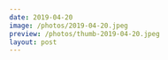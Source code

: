 ```yaml
---
date: 2019-04-20
image: /photos/2019-04-20.jpeg
preview: /photos/thumb-2019-04-20.jpeg
layout: post
---
```



